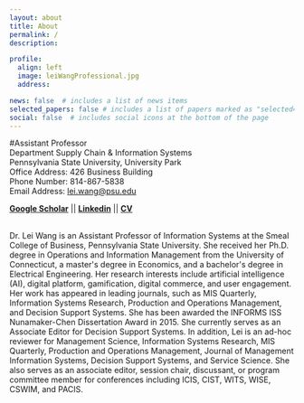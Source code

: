 ```yaml
---
layout: about
title: About
permalink: /
description: 

profile:
  align: left
  image: leiWangProfessional.jpg
  address: 

news: false  # includes a list of news items
selected_papers: false # includes a list of papers marked as "selected={true}"
social: false  # includes social icons at the bottom of the page
---
```


#Assistant Professor<br>
Department Supply Chain & Information Systems<br>
Pennsylvania State University, University Park<br>
Office Address: 426 Business Building<br>
Phone Number: 814-867-5838<br>
Email Address: lei.wang@psu.edu<br>

[**Google Scholar**](https://scholar.google.com/citations?hl=en&user=wJNAAmIAAAAJ&view_op=list_works&sortby=pubdate) ||        [**Linkedin**](https://www.linkedin.com/in/lei-wang-88810a3a/) ||        [**CV**](/assets/files/LeiWang_CV.pdf) <br>

<br>
Dr. Lei Wang is an Assistant Professor of Information Systems at the Smeal College of Business, Pennsylvania State University. She received her Ph.D. degree in Operations and Information Management from the University of Connecticut, a master's degree in Economics, and a bachelor's degree in Electrical Engineering. Her research interests include artificial intelligence (AI), digital platform, gamification, digital commerce, and user engagement. Her work has appeared in leading journals, such as MIS Quarterly, Information Systems Research, Production and Operations Management, and Decision Support Systems. She has been awarded the INFORMS ISS Nunamaker-Chen Dissertation Award in 2015. She currently serves as an Associate Editor for Decision Support Systems. In addition, Lei is an ad-hoc reviewer for Management Science, Information Systems Research, MIS Quarterly, Production and Operations Management, Journal of Management Information Systems, Decision Support Systems, and Service Science. She also serves as an associate editor, session chair, discussant, or program committee member for conferences including ICIS, CIST, WITS, WISE, CSWIM, and PACIS.
